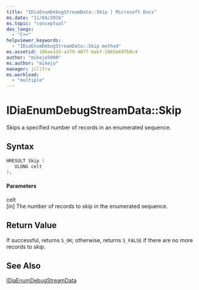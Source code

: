 ```yaml
---
title: "IDiaEnumDebugStreamData::Skip | Microsoft Docs"
ms.date: "11/04/2016"
ms.topic: "conceptual"
dev_langs: 
  - "C++"
helpviewer_keywords: 
  - "IDiaEnumDebugStreamData::Skip method"
ms.assetid: 106ae1d3-a379-4077-babf-2665e697b0c4
author: "mikejo5000"
ms.author: "mikejo"
manager: jillfra
ms.workload: 
  - "multiple"
---
```

# IDiaEnumDebugStreamData::Skip
Skips a specified number of records in an enumerated sequence.  
  
## Syntax  
  
```C++  
HRESULT Skip (   
   ULONG celt  
);  
```  
  
#### Parameters  
 celt  
 [in] The number of records to skip in the enumerated sequence.  
  
## Return Value  
 If successful, returns `S_OK`; otherwise, returns `S_FALSE` if there are no more records to skip.  
  
## See Also  
 [IDiaEnumDebugStreamData](../../debugger/debug-interface-access/idiaenumdebugstreamdata.md)